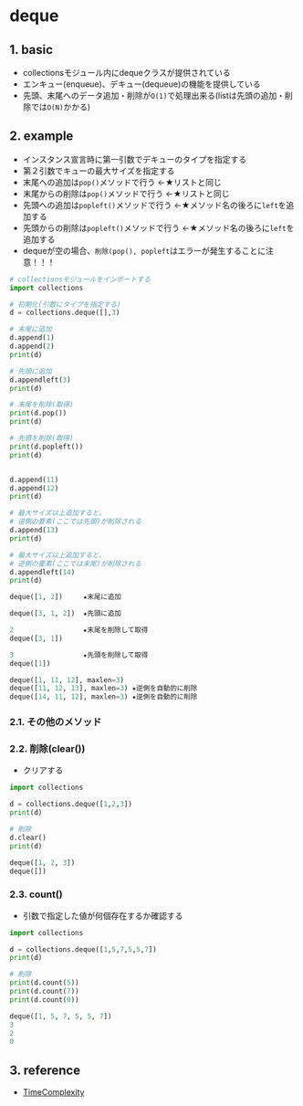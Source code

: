 # deque

## 1. basic
- collectionsモジュール内にdequeクラスが提供されている
- エンキュー(enqueue)、デキュー(dequeue)の機能を提供している
- 先頭、末尾へのデータ追加・削除が`O(1)`で処理出来る(listは先頭の追加・削除では`O(N)`かかる)


## 2. example
- インスタンス宣言時に第一引数でデキューのタイプを指定する
- 第２引数でキューの最大サイズを指定する
- 末尾への追加は`pop()`メソッドで行う    ←★リストと同じ
- 末尾からの削除は`pop()`メソッドで行う  ←★リストと同じ
- 先頭への追加は`popleft()`メソッドで行う    ←★メソッド名の後ろに`left`を追加する
- 先頭からの削除は`popleft()`メソッドで行う  ←★メソッド名の後ろに`left`を追加する
- dequeが空の場合、`削除(pop(), popleft`はエラーが発生することに注意！！！


```python title="python ソースコード"
# collectionsモジュールをインポートする
import collections

# 初期化(引数にタイプを指定する)
d = collections.deque([],3)

# 末尾に追加
d.append(1)
d.append(2)
print(d)

# 先頭に追加
d.appendleft(3)
print(d)

# 末尾を削除(取得)
print(d.pop())
print(d)

# 先頭を削除(取得)
print(d.popleft())
print(d)


d.append(11)
d.append(12)
print(d)

# 最大サイズ以上追加すると、
# 逆側の要素(ここでは先頭)が削除される
d.append(13)
print(d)

# 最大サイズ以上追加すると、
# 逆側の要素(ここでは末尾)が削除される
d.appendleft(14)
print(d)
```

```python  title="python 出力結果"
deque([1, 2])     ★末尾に追加

deque([3, 1, 2])  ★先頭に追加

2                 ★末尾を削除して取得
deque([3, 1])

3                 ★先頭を削除して取得
deque([1])

deque([1, 11, 12], maxlen=3)
deque([11, 12, 13], maxlen=3) ★逆側を自動的に削除
deque([14, 11, 12], maxlen=3) ★逆側を自動的に削除
```

### 2.1. その他のメソッド
### 2.2. 削除(clear())
- クリアする

```python title="python ソースコード"
import collections

d = collections.deque([1,2,3])
print(d)

# 削除
d.clear()
print(d)
```

```python  title="python 出力結果"
deque([1, 2, 3])
deque([])
```

### 2.3. count()
- 引数で指定した値が何個存在するか確認する

```python title="python ソースコード"
import collections

d = collections.deque([1,5,7,5,5,7])
print(d)

# 削除
print(d.count(5))
print(d.count(7))
print(d.count(0))
```

```python  title="python 出力結果"
deque([1, 5, 7, 5, 5, 7])
3
2
0
```









## 3. reference
- [TimeComplexity](https://wiki.python.org/moin/TimeComplexity)



```python title="python ソースコード"

```

```python  title="python 出力結果"
```
